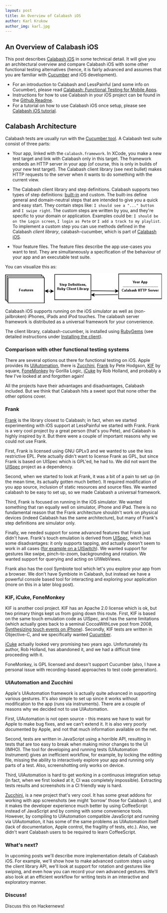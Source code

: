 ```yaml
---
layout: post
title: An Overview of Calabash iOS
author: Karl Krukow
author_img: karl.jpg
---
```


An Overview of Calabash iOS
-------------------------
This post describes [Calabash iOS](http://github.com/calabash/calabash-ios) in some technical detail. It will give you an architectural overview and compare Calabash iOS with some other functional testing alternatives (hence, it is fairly advanced and assumes that you are familiar with [Cucumber](http://cukes.info) and iOS development).

- For an introduction to Calabash and LessPainful (and some info on Cucumber), please read [Calabash: Functional Testing for Mobile Apps](...).
- Instructions for how to use Calabash in your iOS project can be found in the [Github Readme](http://github.com/calabash/calabash-ios).
- For a tutorial on how to use Calabash iOS once setup, please see [Calabash iOS tutorial](http://github.com/calabash/calabash-ios/wiki/Tutorial).



Calabash Architecture
---------------------
Calabash tests are usually run with the [Cucumber tool](http://cukes.info). A Calabash test suite consist of three parts:

- Your app, linked with the `calabash.framework`. In XCode, you make a new test target and link with Calabash only in this target. The framework embeds an HTTP server in your app (of course, this is only in builds of your new test target). The Calabash client library (see next bullet) makes HTTP requests to the server when it wants to do something with the current view.

- The Calabash client library and step definitions. Calabash supports two types of step definitions: [built-in](https://github.com/calabash/calabash-ios/wiki/Predefined,-canned-steps) and custom. The built-ins define general and domain-neutral steps that are intended to give you a quick and easy start. They contain steps like: `I should see a "..." button` and `I swipe right`. The custom steps are written by you, and they're specific to your domain or application. Examples could be: `I should be on the Login screen`, `I login as Pete` or `I add a track to my playlist`. To implement a custom step you can use methods defined in the Calabash *client library*, calabash-cucumber,  which is part of [Calabash iOS](http://github.com/calabash/calabash-ios).

- Your feature files. The feature files describe the app use-cases you want to test. They are simultaneously a specification of the behaviour of your app and an executable test suite.


You can visualize this as:

![Calabash-iOS architecture](img/calabash-ios.png)

Calabash iOS supports running on the iOS simulator as well as (non-jailbroken) iPhones, iPads and iPod touches. The calabash server framework is distributed as a  universal framework for your convenience.

The client library, calabash-cucumber, is installed using [RubyGems](http://rubygems.org/) (see detailed instructions under [Installing the client](https://github.com/calabash/calabash-ios)).


### Comparison with other functional testing systems
There are several options out there for functional testing on iOS. Apple provides its [UIAutomation](https://developer.apple.com/library/ios/#documentation/DeveloperTools/Reference/UIAutomationRef/_index.html), there is [Zucchini](http://www.zucchiniframework.org/), [Frank](https://github.com/moredip/Frank) by Pete Hodgson, [KIF](https://github.com/square/KIF) by square, [FoneMonkey](http://www.gorillalogic.com/fonemonkey) by Gorilla Logic, [iCuke](https://github.com/unboxed/icuke) by Rob Holland, and probably a few I've looked at and forgotten again!

All the projects have their advantages and disadvantages, Calabash included. But we think that Calabash hits a sweet spot that none other the other options cover.


### Frank
[Frank](https://github.com/moredip/Frank) is the library closest to Calabash; in fact, when we started experimenting with iOS support at LessPainful we started with Frank. Frank is a very cool project by a great person (that's you Pete), and Calabash is highly inspired by it. But there were a couple of important reasons why we could not use Frank.

First, Frank is licensed using GNU GPLv3 and we wanted to use the less restrictive EPL. Pete actually didn't want to license Frank as GPL, but since Frank is based on UISpec which is GPL'ed, he had to. We did not want the [UISpec](http://code.google.com/p/uispec/) project as a dependency.

Second, when we started to look at Frank, it was a bit of a pain to set up (in the mean time, its actually gotten much better). It required modification of you app source, inclusion of static resources and source files. We wanted calabash to be easy to set up, so we made Calabash a universal framework.

Third, Frank is focused on running in the iOS simulator. We wanted something that ran equally well on simulator, iPhone and iPad. There is no fundamental reason that the Frank architecture shouldn't work on physical devices (indeed Calabash has the same architecture), but many of Frank's step definitions are simulator only.

Finally, we needed support for some advanced features that Frank just didn't have. Frank's touch emulation is derived from [UISpec](http://code.google.com/p/uispec/), which has some disadvantages: it only supports tapping, and actually doesn't seem to work in all cases ([for example on a UISwitch](https://groups.google.com/group/frank-discuss/tree/browse_frm/month/2011-09/cc1fb65c717180c5)). We wanted support for gestures like swipe, pinch-to-zoom, backgrounding and rotation. We wanted support for querying and acting on UIWebViews.

Frank also has the cool Symbiote tool which let's you explore your app from a browser. We don't have Symbiote in Calabash, but instead we have a powerful console based tool for interacting and exploring your application (more on this in a later blog post).

### KIF, iCuke, FoneMonkey
KIF is another cool project. KIF has an Apache 2.0 license which is ok, but two primary things kept us from going down this route. First, KIF is based on the same touch emulation code as UISpec, and has the same limitations (which actually goes back to a seminal CocoaWithLove post from 2008, [Synthesizing touch events on iPhone](http://cocoawithlove.com/2008/10/synthesizing-touch-event-on-iphone.html)). Secondly, KIF tests are written in Objective-C, and we specifically wanted [Cucumber](http://cukes.info).

[iCuke](https://github.com/unboxed/icuke) actually looked very promising two years ago. Unfortunately its author, Rob Holland, has abandoned it, and we had a difficult time proceeding with it.

FoneMonkey, is GPL licensed and doesn't support Cucumber (also, I have a personal issue with recording-based approaches to test code generation).

### UIAutomation and Zucchini
Apple's UIAutomation framework is actually quite advanced in supporting various gestures. It's also simple to set up since it works without modification to the app (runs via instruments). There are a couple of reasons why we decided not to use UIAutomation.

First, UIAutomation is not open source - this means we have to wait for Apple to make bug fixes, and we can't extend it. It is also very poorly documented by Apple, and not that much information available on the net.

Second, tests are written in JavaScript using a horrible API, resulting in tests that are too easy to break when making minor changes to the UI (IMHO). The tool for developing and running tests (UIAutomation Instrument) gives an inefficient workflow, for example, by locking the editing file, missing the ability to interactively explore your app and running only parts of a test. Also, screenshotting only works on device.

Third, UIAutomation is hard to get working in a continuous integration setup (in fact, when we first looked at it, CI was completely impossible). Extracting tests results and screenshots in a CI friendly way is hard.

[Zucchini](http://www.zucchiniframework.org/), is a new project that's very cool. It has some great addons for working with app screenshots (we might 'borrow' those for Calabash :), and it makes the developer experience much better by using CoffeeScript instead of JavaScript and by coming with some convenience tools. However, by compiling to UIAutomation compatible JavaScript and running via UIAutomation, it has some of the same problems as UIAutomation itself (lack of documentation, Apple control, the fragility of tests, etc.). Also, we didn't want Calabash users to be required to learn CoffeeScript.

### What's next?
In upcoming posts we'll describe more implementation details of Calabash iOS. For example, we'll show how to make advanced custom steps using the client library API, we'll look at support for rotation and gestures like swiping, and even how you can record your own advanced gestures. We'll also look at an efficient workflow for writing tests in an interactive and exploratory manner.


### Discuss!
Discuss this on Hackernews!

